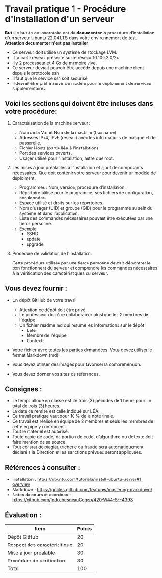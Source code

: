 # Travail pratique 1 - Procédure d'installation d'un serveur

**But :** le but de ce laboratoire est de **documenter** la procédure d'installation d'un serveur Ubuntu 22.04 LTS dans votre environnement de test.  **Attention documenter n'est pas installer**

   - Ce serveur doit utilisé un système de stockage LVM.
   - IL a carte réseau présente sur le réseau 10.100.2.0/24
   - Il y 2 processeur et 4 Go de mémoire vive.
   - Ce serveur devrait pouvoir être accédé depuis une machine client depuis le protocole ssh. 
   - Il faut que le service ssh soit sécurisé.
   - Il devrait être prêt à servir de modèle pour le déploiement de services supplémentaires.

## Voici les sections qui doivent être incluses dans votre procédure:

1. Caractérisation de la machine serveur :
   - Nom de la Vm et Nom de la machine (hostname)
   - Adresses IPv4, IPv6 (réseau) avec les informations de masque et de passerelle.
   - Fichier Hosts (partie liée à l'installation) 
   - Port des services ouverts.
   - Usager utilisé pour l'installation, autre que root.

2. Les mises à jour préalables à l'installation et ajout de composants nécessaires.
   Que doit contenir votre serveur pour devenir un modèle de déploiment.
   - Programmes : Nom, version, procédure d'installation.
   - Répertoire utilisé pour le programme, ses fichiers de configuration, ses données.
   - Espace utilisé et droits sur les répertoires.
   - Nom d'usager (UID) et groupe (GID) pour le programme au sein du système et dans l'application.
   - Liste des commandes nécessaires pouvant être exécutées par une tierce personne.
   - Exemple 
      - SSHD
      - update
      - upgrade

4. Procédure de validation de l'installation.

   Cette procédure utilisée par une tierce personne devrait démontrer le bon fonctionnent du serveur et comprendre les commandes nécessaires à la vérification des caractéristiques du serveur.


## Vous devez fournir :

- Un dépôt GitHub de votre travail

    - Attention ce dépôt doit être privé
    - Le professeur doit être collaborateur ainsi que les 2 membres de l'équipe
    - Un fichier readme.md qui résume les informations sur le dépôt
         - Date 
         - Membre de l'équipe
         - Contexte
- Votre fichier avec toutes les parties demandées. Vous devez utiliser le format Markdown (md).
- Vous devez utiliser des images pour favoriser la compréhension.
- Vous devez donner vos sites de références.

## Consignes :

- Le temps  alloué en classe est de trois (3) périodes de 1 heure pour un total de trois (3) heures.
- La date de remise est celle indiqué sur LÉA.
- Ce travail pratique vaut pour 10 % de la note finale.
- Ce travail est réalisé en équipe de 2 membres et seuls les membres de cette équipe y contribuent.
- Tout le matériel est autorisé.
- Toute copie de code, de portion de code, d’algorithme ou de texte doit faire mention de sa source.
- Tout constat de plagiat, tricherie ou fraude sera automatiquement déclaré à la Direction et les sanctions prévues seront appliquées.


## Références à consulter :

- Installation  : https://ubuntu.com/tutorials/install-ubuntu-server#1-overview
- Markdown : https://guides.github.com/features/mastering-markdown/
- Notes de cours et exercices : https://github.com/jpduchesneauCegep/420-W44-SF-4393


## Évaluation :
|Item |Points  |
--- | --- | 
|Dépôt GitHub |20|
|Respect des caractérisitique |20|
|Mise à jour préalable  |30|
|Procédure de vérification |30|
|Total|100